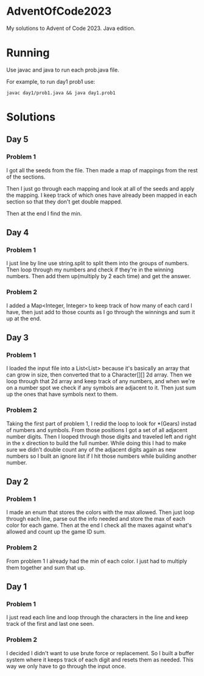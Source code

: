 # AdventOfCode2023
My solutions to Advent of Code 2023. Java edition.

# Running

Use javac and java to run each prob.java file.

For example, to run day1 prob1 use:

    javac day1/prob1.java && java day1.prob1

# Solutions

## Day 5
### Problem 1

I got all the seeds from the file.  Then made a map of mappings from the rest of the sections.

Then I just go through each mapping and look at all of the seeds and apply the mapping.  I keep track of which ones have already been mapped in each section so that they don't get double mapped.  

Then at the end I find the min.

## Day 4
### Problem 1

I just line by line use string.split to split them into the groups of numbers.  Then loop through my numbers and check if they're in the winning numbers.  Then add them up(multiply by 2 each time) and get the answer.

### Problem 2

I added a Map<Integer, Integer> to keep track of how many of each card I have, then just add to those counts as I go through the winnings and sum it up at the end.

## Day 3
### Problem 1

I loaded the input file into a List<List<Character>> because it's basically an array that can grow in size, then converted that to a Character[][] 2d array.  Then we loop through that 2d array and keep track of any numbers, and when we're on a number spot we check if any symbols are adjacent to it.  Then just sum up the ones that have symbols next to them.

### Problem 2

Taking the first part of problem 1, I redid the loop to look for *(Gears) instad of numbers and symbols.  From those positions I got a set of all adjacent number digits.  Then I looped through those digits and traveled left and right in the x direction to build the full number.  While doing this I had to make sure we didn't double count any of the adjacent digits again as new numbers so I built an ignore list if I hit those numbers while building another number.

## Day 2
### Problem 1

I made an enum that stores the colors with the max allowed.  Then just loop through each line, parse out the info needed and store the max of each color for each game.  Then at the end I check all the maxes against what's allowed and count up the game ID sum.

### Problem 2 

From problem 1 I already had the min of each color.  I just had to multiply them together and sum that up.

## Day 1
### Problem 1

I just read each line and loop through the characters in the line and keep track of the first and last one seen.

### Problem 2

I decided I didn't want to use brute force or replacement.  So I built a buffer system where it keeps track of each digit and resets them as needed.  This way we only have to go through the input once.